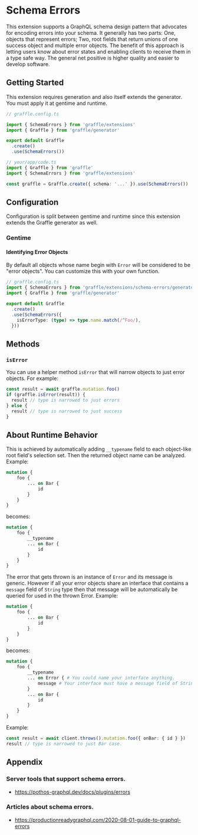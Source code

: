 # Schema Errors

This extension supports a GraphQL schema design pattern that advocates for encoding errors into your schema. It generally has two parts: One, objects that represent errors; Two, root fields that return unions of one success object and multiple error objects. The benefit of this approach is letting users know about error states and enabling clients to receive them in a type safe way. The general net positive is higher quality and easier to develop software.

## Getting Started

This extension requires generation and also itself extends the generator. You must apply it at gentime and runtime.

```ts
// graffle.config.ts

import { SchemaErrors } from 'graffle/extensions'
import { Graffle } from 'graffle/generator'

export default Graffle
  .create()
  .use(SchemaErrors())
```

```ts twoslash
// your/app/code.ts
import { Graffle } from 'graffle'
import { SchemaErrors } from 'graffle/extensions'

const graffle = Graffle.create({ schema: '...' }).use(SchemaErrors())
```

## Configuration

Configuration is split between gentime and runtime since this extension extends the Graffle generator as well.

### Gentime

#### Identifying Error Objects

By default all objects whose name begin with `Error` will be considered to be "error objects". You can customize this with your own function.

```ts
// graffle.config.ts
import { SchemaErrors } from 'graffle/extensions/schema-errors/generator'
import { Graffle } from 'graffle/generator'

export default Graffle
  .create()
  .use(SchemaErrors({
    isErrorType: (type) => type.name.match(/^Foo/),
  }))
```

## Methods

### `isError`

You can use a helper method `isError` that will narrow objects to just error objects. For example:

```ts
const result = await graffle.mutation.foo()
if (graffle.isError(result)) {
  result // type is narrowed to just errors
} else {
  result // type is narrowed to just success
}
```

## About Runtime Behavior

This is achieved by automatically adding `__typename` field to each object-like root field's selection set. Then the returned object name can be analyzed. Example:

```graphql
mutation {
	foo {
		... on Bar {
			id
		}
	}
}
```

becomes:

```graphql
mutation {
	foo {
		__typename
		... on Bar {
			id
		}
	}
}
```

The error that gets thrown is an instance of `Error` and its message is generic. However if all your error objects share an interface that contains a `message` field of `String` type then that message will be automatically be queried for used in the thrown Error. Example:

```graphql
mutation {
	foo {
		... on Bar {
			id
		}
	}
}
```

becomes:

```graphql
mutation {
	foo {
		__typename
		... on Error { # You could name your interface anything.
			message # Your interface must have a message field of String type.
		}
		... on Bar {
			id
		}
	}
}
```

Example:

```ts
const result = await client.throws().mutation.foo({ onBar: { id } })
result // type is narrowed to just Bar case.
```

## Appendix

### Server tools that support schema errors.

- https://pothos-graphql.dev/docs/plugins/errors

### Articles about schema errors.

- https://productionreadygraphql.com/2020-08-01-guide-to-graphql-errors
